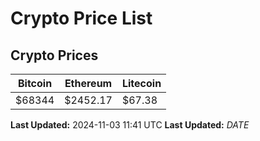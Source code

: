 # Crypto Price List

## Crypto Prices
| Bitcoin | Ethereum | Litecoin |
| ------- | -------- | -------- |
| $68344 | $2452.17 | $67.38 |
**Last Updated:** 2024-11-03 11:41 UTC
**Last Updated:** $DATE$
